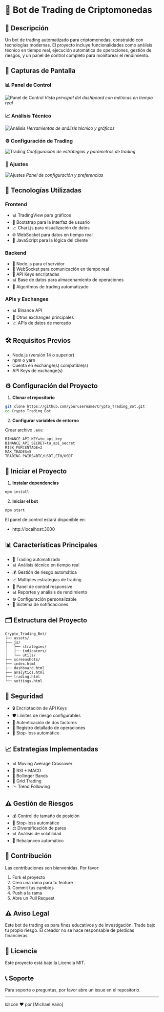# 🤖 Bot de Trading de Criptomonedas

## 📝 Descripción

Un bot de trading automatizado para criptomonedas, construido con tecnologías modernas. El proyecto incluye funcionalidades como análisis técnico en tiempo real, ejecución automática de operaciones, gestión de riesgos, y un panel de control completo para monitorear el rendimiento.

## 📸 Capturas de Pantalla

### 📊 Panel de Control

![Panel de Control](/screenshots/dashboard.png)
_Vista principal del dashboard con métricas en tiempo real_

### 📈 Análisis Técnico

![Análisis](/screenshots/analytics.png)
_Herramientas de análisis técnico y gráficos_

### ⚙️ Configuración de Trading

![Trading](/screenshots/trading.png)
_Configuración de estrategias y parámetros de trading_

### 🔧 Ajustes

![Ajustes](/screenshots/settings.png)
_Panel de configuración y preferencias_

## 🚀 Tecnologías Utilizadas

### Frontend

- 📊 TradingView para gráficos
- 🎨 Bootstrap para la interfaz de usuario
- 📈 Chart.js para visualización de datos
- 🌐 WebSocket para datos en tiempo real
- 🔄 JavaScript para la lógica del cliente

### Backend

- 🔧 Node.js para el servidor
- 📡 WebSocket para comunicación en tiempo real
- 🔐 API Keys encriptadas
- 📊 Base de datos para almacenamiento de operaciones
- 🤖 Algoritmos de trading automatizado

### APIs y Exchanges

- 📊 Binance API
- 💱 Otros exchanges principales
- 📈 APIs de datos de mercado

## 🛠️ Requisitos Previos

- Node.js (versión 14 o superior)
- npm o yarn
- Cuenta en exchange(s) compatible(s)
- API Keys de exchange(s)

## ⚙️ Configuración del Proyecto

1. **Clonar el repositorio**

```bash
git clone https://github.com/yourusername/Crypto_Trading_Bot.git
cd Crypto_Trading_Bot
```

2. **Configurar variables de entorno**

Crear archivo `.env`:

```env
BINANCE_API_KEY=tu_api_key
BINANCE_API_SECRET=tu_api_secret
RISK_PERCENTAGE=2
MAX_TRADES=5
TRADING_PAIRS=BTC/USDT,ETH/USDT
```

## 🚀 Iniciar el Proyecto

1. **Instalar dependencias**

```bash
npm install
```

2. **Iniciar el bot**

```bash
npm start
```

El panel de control estará disponible en:

- http://localhost:3000

## 📊 Características Principales

- 🤖 Trading automatizado
- 📊 Análisis técnico en tiempo real
- 💰 Gestión de riesgo automática
- 📈 Múltiples estrategias de trading
- 📱 Panel de control responsive
- 📊 Reportes y análisis de rendimiento
- ⚙️ Configuración personalizable
- 🔔 Sistema de notificaciones

## 🗂️ Estructura del Proyecto

```
Crypto_Trading_Bot/
├── assets/
├── js/
│   ├── strategies/
│   ├── indicators/
│   └── utils/
├── screenshots/
├── index.html
├── dashboard.html
├── analytics.html
├── trading.html
└── settings.html
```

## 🔐 Seguridad

- 🔒 Encriptación de API Keys
- 🛡️ Límites de riesgo configurables
- 🔑 Autenticación de dos factores
- 📝 Registro detallado de operaciones
- 🚫 Stop-loss automático

## 📈 Estrategias Implementadas

- 📊 Moving Average Crossover
- 🎯 RSI + MACD
- 💫 Bollinger Bands
- 🔄 Grid Trading
- 📉 Trend Following

## ⚠️ Gestión de Riesgos

- 💰 Control de tamaño de posición
- 🛑 Stop-loss automático
- ⚖️ Diversificación de pares
- 📊 Análisis de volatilidad
- 🔄 Rebalanceo automático

## 👥 Contribución

Las contribuciones son bienvenidas. Por favor:

1. Fork el proyecto
2. Crea una rama para tu feature
3. Commit tus cambios
4. Push a la rama
5. Abre un Pull Request

## ⚠️ Aviso Legal

Este bot de trading es para fines educativos y de investigación. Trade bajo tu propio riesgo. El creador no se hace responsable de pérdidas financieras.

## 📄 Licencia

Este proyecto está bajo la Licencia MIT.

## 📞 Soporte

Para soporte o preguntas, por favor abre un issue en el repositorio.

---

⌨️ con ❤️ por [Michael Vairo]
